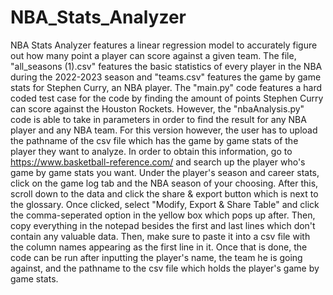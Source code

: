 # NBA_Stats_Analyzer
NBA Stats Analyzer features a linear regression model to accurately figure out how many point a player can score against a given team. The file, "all_seasons (1).csv" features the basic statistics of every player in the NBA during the 2022-2023 season and "teams.csv" features the game by game stats for Stephen Curry, an NBA player. The "main.py" code features a hard coded test case for the code by finding the amount of points Stephen Curry can score against the Houston Rockets. However, the "nbaAnalysis.py" code is able to take in parameters in order to find the result for any NBA player and any NBA team. For this version however, the user has to upload the pathname of the csv file which has the game by game stats of the player they want to analyze. In order to obtain this information, go to https://www.basketball-reference.com/ and search up the player who's game by game stats you want. Under the player's season and career stats, click on the game log tab and the NBA season of your choosing. After this, scroll down to the data and click the share & export button which is next to the glossary. Once clicked, select "Modify, Export & Share Table" and click the comma-seperated option in the yellow box which pops up after. Then, copy everything in the notepad besides the first and last lines which don't contain any valuable data. Then, make sure to paste it into a csv file with the column names appearing as the first line in it. Once that is done, the code can be run after inputting the player's name, the team he is going against, and the pathname to the csv file which holds the player's game by game stats.  
